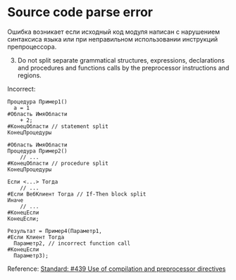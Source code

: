 # Source code parse error

Ошибка возникает если исходный код модуля написан с нарушением синтаксиса языка или при
неправильном использовании инструкций препроцессора.

3. Do not split separate grammatical structures, expressions, declarations and procedures and functions calls by the preprocessor instructions and regions.

Incorrect:

```bsl
Процедура Пример1()
  а = 1
#Область ИмяОбласти
    + 2;
#КонецОбласти // statement split
КонецПроцедуры

#Область ИмяОбласти
Процедура Пример2()
    // ...
#КонецОбласти // procedure split
КонецПроцедуры

Если <...> Тогда
    // ...
#Если ВебКлиент Тогда // If-Then block split
Иначе
    // ...
#КонецЕсли
КонецЕсли;

Результат = Пример4(Параметр1, 
#Если Клиент Тогда
  Параметр2, // incorrect function call
#КонецЕсли
  Параметр3);
```

Reference: [Standard: #439 Use of compilation and preprocessor directives](https://its.1c.ru/db/v8std#content:439:hdoc)
